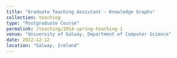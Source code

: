 ```yaml
---
title: "Graduate Teaching Assistant - Knowledge Graphs"
collection: teaching
type: "Postgraduate Course"
permalink: /teaching/2014-spring-teaching-1
venue: "University of Galway, Department of Computer Science"
date: 2022-12-12
location: "Galway, Ireland"
---
```


